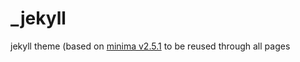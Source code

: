 # _jekyll
jekyll theme (based on [minima v2.5.1](https://github.com/jekyll/minima/releases/tag/v2.5.1) to be reused through all pages
